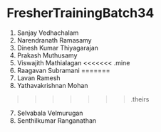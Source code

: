 # FresherTrainingBatch34
1. Sanjay Vedhachalam
2. Narendranath Ramasamy
3. Dinesh Kumar Thiyagarajan
4. Prakash Muthusamy
5. Viswajith Mathialagan
<<<<<<< .mine
6. Raagavan Subramani
=======
6. Lavan Ramesh
7. Yathavakrishnan Mohan
>>>>>>> .theirs
7. Selvabala Velmurugan
8. Senthilkumar Ranganathan

